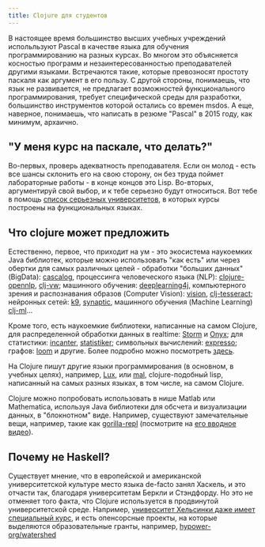 ```yaml
---
title: Clojure для студентов
---
```


В настоящее время большинство высших учебных учреждений испольльзуют Pascal в качестве языка для обучения программированию на разных курсах. Во многом это объясняется косностью программ и незаинтересованностью преподавателей другими языками. Встречаются такие, которые превозносят простоту паскаля как аргумент в его пользу. С другой стороны, понимаешь, что язык не развивается, не предлагает возможностей функционального программирования, требует специфической среды для разработки, большинство инструментов которой остались со времен msdos. А еще, наверное, понимаешь, что написать в резюме "Pascal" в 2015 году, как минимум, архаично.

## "У меня курс на паскале, что делать?"

<!--TODO: вынести таблицу --> 

Во-первых, проверь адекватность преподавателя. Если он молод - есть все шансы склонить его на свою сторону, он без труда поймет лабораторные работы - в конце концов это Lisp. Во-вторых, аргументируй свой выбор, и к тебе серьезно будут относиться. Вот тебе в помощь [список серьезных университетов](http://www.pl-enthusiast.net/2014/09/02/who-teaches-functional-programming/), в которых курсы построены на функциональных языках. 
	
## Что clojure может предложить

Естественно, первое, что приходит на ум - это экосистема наукоемких Java библиотек, которые можно использовать "как есть" или через обертки для самых различных целей - обработки "больших данных" (BigData): [cascalog](http://cascalog.org/), процессинга человеческого языка (NLP): [clojure-opennlp](https://github.com/dakrone/clojure-opennlp), [clj-vw](https://github.com/engagor/clj-vw); машинного обучения: [deeplearning4j](http://deeplearning4j.org/), компьютерного зрения и распознавания образов (Computer Vision): [vision](http://nakkaya.com/vision.html), [clj-tesseract](https://github.com/antoniogarrote/clj-tesseract); нейронных сетей: [k9](https://github.com/gigasquid/k9), [synaptic](https://github.com/japonophile/synaptic), машинного обучения (Machine Learning) [clj-ml](https://github.com/antoniogarrote/clj-ml)...

Кроме того, есть наукоемкие библиотеки, написанные на самом Clojure, для распределенной обработки данных в realtime: [Storm](http://storm.apache.org) и [Onyx](https://github.com/MichaelDrogalis/onyx); для статистики: [incanter](https://github.com/incanter/incanter), [statistiker](https://github.com/clojurewerkz/statistiker); символьных вычислений: [expresso](https://github.com/clojure-numerics/expresso); графов: [loom](https://github.com/aysylu/loom) и другие. Более подробно можно посмотреть [здесь](http://clojure-datascience.herokuapp.com/).

На Clojure пишут другие языки программирования (в основном, в учебных целях), например, [Lux](https://github.com/LuxLang/lux), или [mal](https://github.com/kanaka/mal), clojure-подобный lisp, написанный на самых разных языках, в том числе, на самом Clojure.

Clojure можно попробовать использовать в нише Matlab или Mathematica, используя Java библиотеки для обсчета и визуализации данных, в "блокнотном" виде. Например, существуют замечательные вещи, например, такие как [gorilla-repl](http://gorilla-repl.org) (посмотрите на [его вводное видео](http://vimeo.com/87118206)).

## Почему не Haskell?

Существует мнение, что в европейской и американской университетской культуре место языка de-facto занял Хаскель, и это отчасти так, благодаря университетам Беркли и Стэндфорду. Но это не отменяет того факта, что Clojure используется в продвинутой университетской среде. Например, [университет Хельсинки даже имеет специальный курс](http://mooc.cs.helsinki.fi/clojure), и есть опенсорсные проекты, на которые выделяются образовательные гранты, например, [hypower-org/watershed](https://github.com/hypower-org/watershed/blob/e7af7b0be24a8c3bd9d94bf5fb8784e35424cb47/README.md#this-work-was-funded-by-the-national-science-foundation-through-grant-cns-1239221) 